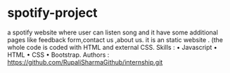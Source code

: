 # spotify-project
a spotify website where user can listen song and it have some additional pages like feedback form,contact us ,about us.
it is an static website .
(the whole code is coded with HTML and external CSS.
Skills :
•	Javascript
•	HTML
•	CSS
•	Bootstrap.
Authors :
https://github.com/RupaliSharmaGithub/internship.git
